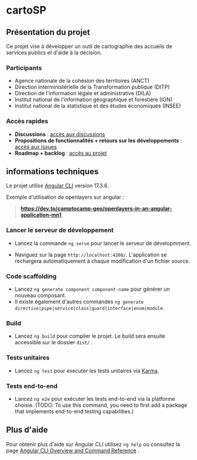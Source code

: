 # cartoSP

## Présentation du projet

Ce projet vise à développer un outil de cartographie des accueils de services publics et d'aide à la décision.

### Participants 

- Agence nationale de la cohésion des territoires (ANCT)
- Direction interministérielle de la Transformation publique (DITP)
- Direction de l'information légale et administrative (DILA)
- Institut national de l'information géographique et forestière (IGN)
- Institut national de la statistique et des études économiques (INSEE)

### Accès rapides

- __Discussions__ : [accès aux discussions](https://github.com/IGNF/cartoSP/discussions) 
- __Propositions de fonctionnalités + retours sur les développements__ : [accès aux issues](https://github.com/IGNF/cartoSP/issues)  
- __Roadmap + backlog__ : [accès au projet](https://github.com/IGNF/cartoSP/projects?query=is%3Aopen)


## informations techniques

Le projet utilise [Angular CLI](https://github.com/angular/angular-cli) version 17.3.6.

Exemple d'utilisation de openlayers sur angular :

> **https://dev.to/camptocamp-geo/openlayers-in-an-angular-application-mn1**


### Lancer le serveur de développement

- Lancez la commande `ng serve` pour lancer le serveur de dévelopmment. 

- Naviguez sur la page `http://localhost:4200/`. L'application se rechargera automatiquement à chaque modification d'un fichier source. 

### Code scaffolding

- Lancez `ng generate component component-name` pour générer un nouveau composant. 
- Il existe également d'autres commandes `ng generate directive|pipe|service|class|guard|interface|enum|module`.

### Build

- Lancez `ng build` pour compiler le projet. Le build sera ensuite accessible sur le dossier `dist/` .

### Tests unitaires

- Lancez `ng test` pour executer les tests unitaires via  [Karma](https://karma-runner.github.io).

### Tests end-to-end 

- Lancez `ng e2e` pour exécuter les tests end-to-end via la platforme choisie. 
(TODO: To use this command, you need to first add a package that implements end-to-end testing capabilities.)

## Plus d'aide

Pour obtenir plus d'aide sur Angular CLI utilisez `ng help` ou consultez la page [Angular CLI Overview and Command Reference](https://angular.io/cli) .
